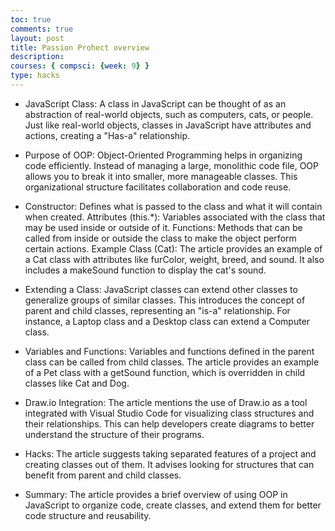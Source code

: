 ```yaml
---
toc: true
comments: true
layout: post
title: Passion Prohect overview
description: 
courses: { compsci: {week: 9} }
type: hacks
---
```


- JavaScript Class: A class in JavaScript can be thought of as an abstraction of real-world objects, such as computers, cats, or people. Just like real-world objects, classes in JavaScript have attributes and actions, creating a "Has-a" relationship.

- Purpose of OOP: Object-Oriented Programming helps in organizing code efficiently. Instead of managing a large, monolithic code file, OOP allows you to break it into smaller, more manageable classes. This organizational structure facilitates collaboration and code reuse.

- Constructor: Defines what is passed to the class and what it will contain when created.
Attributes (this.*): Variables associated with the class that may be used inside or outside of it.
Functions: Methods that can be called from inside or outside the class to make the object perform certain actions.
Example Class (Cat): The article provides an example of a Cat class with attributes like furColor, weight, breed, and sound. It also includes a makeSound function to display the cat's sound.

- Extending a Class: JavaScript classes can extend other classes to generalize groups of similar classes. This introduces the concept of parent and child classes, representing an "is-a" relationship. For instance, a Laptop class and a Desktop class can extend a Computer class.

- Variables and Functions: Variables and functions defined in the parent class can be called from child classes. The article provides an example of a Pet class with a getSound function, which is overridden in child classes like Cat and Dog.

- Draw.io Integration: The article mentions the use of Draw.io as a tool integrated with Visual Studio Code for visualizing class structures and their relationships. This can help developers create diagrams to better understand the structure of their programs.

- Hacks: The article suggests taking separated features of a project and creating classes out of them. It advises looking for structures that can benefit from parent and child classes.

- Summary: The article provides a brief overview of using OOP in JavaScript to organize code, create classes, and extend them for better code structure and reusability.